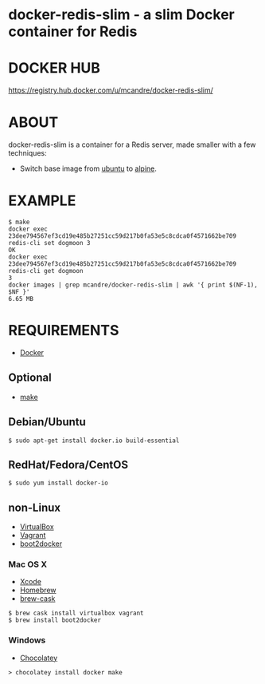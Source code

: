 # docker-redis-slim - a slim Docker container for Redis

# DOCKER HUB

https://registry.hub.docker.com/u/mcandre/docker-redis-slim/

# ABOUT

docker-redis-slim is a container for a Redis server, made smaller with a few techniques:

* Switch base image from [ubuntu](https://registry.hub.docker.com/_/ubuntu/) to [alpine](https://registry.hub.docker.com/_/alpine/).

# EXAMPLE

```
$ make
docker exec 23dee794567ef3cd19e485b27251cc59d217b0fa53e5c8cdca0f4571662be709 redis-cli set dogmoon 3
OK
docker exec 23dee794567ef3cd19e485b27251cc59d217b0fa53e5c8cdca0f4571662be709 redis-cli get dogmoon
3
docker images | grep mcandre/docker-redis-slim | awk '{ print $(NF-1), $NF }'
6.65 MB
```

# REQUIREMENTS

* [Docker](https://www.docker.com/)

## Optional

* [make](http://www.gnu.org/software/make/)

## Debian/Ubuntu

```
$ sudo apt-get install docker.io build-essential
```

## RedHat/Fedora/CentOS

```
$ sudo yum install docker-io
```

## non-Linux

* [VirtualBox](https://www.virtualbox.org/)
* [Vagrant](https://www.vagrantup.com/)
* [boot2docker](http://boot2docker.io/)

### Mac OS X

* [Xcode](http://itunes.apple.com/us/app/xcode/id497799835?ls=1&mt=12)
* [Homebrew](http://brew.sh/)
* [brew-cask](http://caskroom.io/)

```
$ brew cask install virtualbox vagrant
$ brew install boot2docker
```

### Windows

* [Chocolatey](https://chocolatey.org/)

```
> chocolatey install docker make
```
